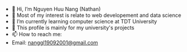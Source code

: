 - 👋 Hi, I’m Nguyen Huu Nang (Nathan)
- 👀 Most of my interest is relate to web developement and data science
- 🌱 I’m currently learning computer science at TDT University
- 💞️ This profile is mainly for my university's projects
- 📫 How to reach me:
- Email: nanggl19092001@gmail.com

<!---
nanggl19092001/nanggl19092001 is a ✨ special ✨ repository because its `README.md` (this file) appears on your GitHub profile.
You can click the Preview link to take a look at your changes.
--->
